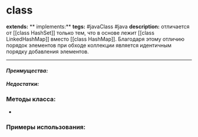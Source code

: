 # class 
**extends:** 
** implements:** 
**tegs:** #javaClass #java
**description:** отличается от [[class HashSet]] только тем, что в основе лежит [[class LinkedHashMap]] вместо [[class HashMap]]. Благодаря этому отличию порядок элементов при обходе коллекции является идентичным порядку добавления элементов.

---
#### *Преимущества:*

#### *Недостатки:*

### Методы класса:
- 

### Примеры использования:
